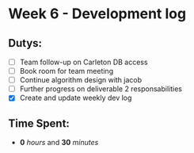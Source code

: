 # Week 6 - Development log

## Dutys:
 - [ ] Team follow-up on Carleton DB access
 - [ ] Book room for team meeting
 - [ ] Continue algorithm design with jacob
 - [ ] Further progress on deliverable 2 responsabilities
 - [X] Create and update weekly dev log

## Time Spent:
* **0** _hours_ and **30** _minutes_
